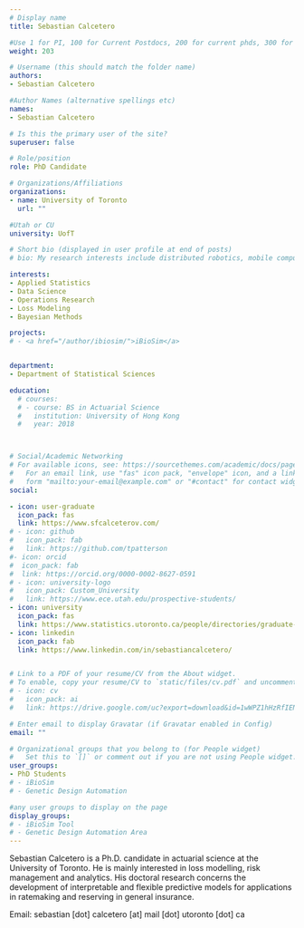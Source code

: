 ```yaml
---
# Display name
title: Sebastian Calcetero

#Use 1 for PI, 100 for Current Postdocs, 200 for current phds, 300 for current masters, 400 for current undergrads, 800 for alum postdocs, 810 for alum phds, 820 for alum masters, and 830 for alum undergrads, 900 for tools, 1000 for projects
weight: 203

# Username (this should match the folder name)
authors:
- Sebastian Calcetero

#Author Names (alternative spellings etc)
names:
- Sebastian Calcetero

# Is this the primary user of the site?
superuser: false

# Role/position
role: PhD Candidate

# Organizations/Affiliations
organizations:
- name: University of Toronto
  url: ""

#Utah or CU
university: UofT

# Short bio (displayed in user profile at end of posts)
# bio: My research interests include distributed robotics, mobile computing and programmable matter.

interests:
- Applied Statistics
- Data Science
- Operations Research
- Loss Modeling
- Bayesian Methods

projects:
# - <a href="/author/ibiosim/">iBioSim</a>


department:
- Department of Statistical Sciences

education:
  # courses:
  # - course: BS in Actuarial Science
  #   institution: University of Hong Kong
  #   year: 2018



# Social/Academic Networking
# For available icons, see: https://sourcethemes.com/academic/docs/page-builder/#icons
#   For an email link, use "fas" icon pack, "envelope" icon, and a link in the
#   form "mailto:your-email@example.com" or "#contact" for contact widget.
social:

- icon: user-graduate
  icon_pack: fas
  link: https://www.sfcalceterov.com/
# - icon: github
#   icon_pack: fab
#   link: https://github.com/tpatterson
#- icon: orcid
#  icon_pack: fab
#  link: https://orcid.org/0000-0002-8627-0591
# - icon: university-logo
#   icon_pack: Custom_University
#   link: https://www.ece.utah.edu/prospective-students/
- icon: university
  icon_pack: fas
  link: https://www.statistics.utoronto.ca/people/directories/graduate-students/sebasti%C3%A1n-calcetero
- icon: linkedin
  icon_pack: fab
  link: https://www.linkedin.com/in/sebastiancalcetero/


# Link to a PDF of your resume/CV from the About widget.
# To enable, copy your resume/CV to `static/files/cv.pdf` and uncomment the lines below.
# - icon: cv
#   icon_pack: ai
#   link: https://drive.google.com/uc?export=download&id=1wWPZ1hHzRfIENGqokJ51ZXHb7YGR5MGl

# Enter email to display Gravatar (if Gravatar enabled in Config)
email: ""

# Organizational groups that you belong to (for People widget)
#   Set this to `[]` or comment out if you are not using People widget.
user_groups:
- PhD Students
# - iBioSim
# - Genetic Design Automation

#any user groups to display on the page
display_groups:
# - iBioSim Tool
# - Genetic Design Automation Area
---
```


Sebastian Calcetero is a Ph.D. candidate in actuarial science at the University of Toronto. He is mainly interested in loss modelling, risk management and analytics. His doctoral research concerns the development of interpretable and flexible predictive models for applications in ratemaking and reserving in general insurance.

Email: sebastian [dot] calcetero [at] mail [dot] utoronto [dot] ca
